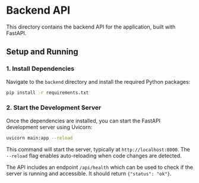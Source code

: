 # Backend API

This directory contains the backend API for the application, built with FastAPI.

## Setup and Running

### 1. Install Dependencies

Navigate to the `backend` directory and install the required Python packages:

```bash
pip install -r requirements.txt
```

### 2. Start the Development Server

Once the dependencies are installed, you can start the FastAPI development server using Uvicorn:

```bash
uvicorn main:app --reload
```

This command will start the server, typically at `http://localhost:8000`. The `--reload` flag enables auto-reloading when code changes are detected.

The API includes an endpoint `/api/health` which can be used to check if the server is running and accessible. It should return `{"status": "ok"}`.
